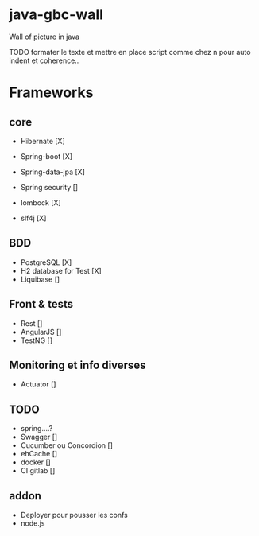 # java-gbc-wall
Wall of picture in java


TODO
formater le texte et mettre en place script comme chez n pour auto indent et coherence..

# Frameworks
## core
* Hibernate				[X]
* Spring-boot			[X]
* Spring-data-jpa		[X]
* Spring security		[]

* lombock				[X]
* slf4j					[X]

## BDD
* PostgreSQL				[X]
* H2 database for Test	[X]
* Liquibase				[]

## Front & tests
* Rest					[]
* AngularJS				[]
* TestNG					[]

## Monitoring et info diverses
* Actuator				[]


## TODO
* spring....?
* Swagger		  			[]
* Cucumber ou Concordion		[]
* ehCache					[]
* docker		  				[]
* CI gitlab		  			[]

## addon
* Deployer pour pousser les confs
* node.js
